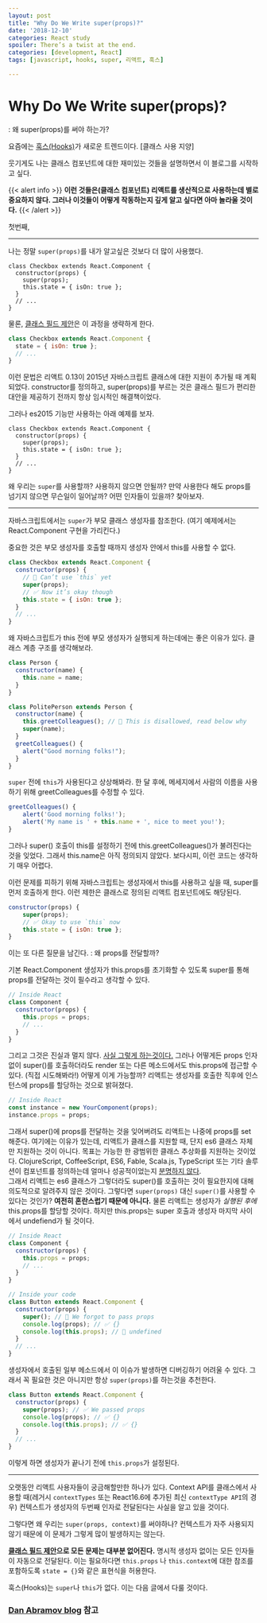 ```yaml
---
layout: post
title: "Why Do We Write super(props)?"
date: '2018-12-10'
categories: React study
spoiler: There’s a twist at the end.
categories: [development, React]
tags: [javascript, hooks, super, 리액트, 훅스]

---
```


# Why Do We Write super(props)?

: 왜 super(props)를 써야 하는가?

요즘에는 [훅스(Hooks)](https://reactjs.org/docs/hooks-intro.html)가 새로운 트렌드이다.
[클래스 사용 지양]

웃기게도 나는 클래스 컴포넌트에 대한 재미있는 것들을 설명하면서 이 블로그를 시작하고 싶다.

<!--adsense-->

{{< alert info >}}
**이런 것들은(클래스 컴포넌트) 리액트를 생산적으로 사용하는데 별로 중요하지 않다. 그러나 이것들이 어떻게 작동하는지 깊게 알고 싶다면 아마 놀라울 것이다.**
{{< /alert >}}

첫번째,

---

나는 정말 `super(props)`를 내가 알고싶은 것보다 더 많이 사용했다.

```jsx{3}
class Checkbox extends React.Component {
  constructor(props) {
    super(props);
    this.state = { isOn: true };
  }
  // ...
}
```

물론, [클래스 필드 제안](https://github.com/tc39/proposal-class-fields)은 이 과정을 생략하게 한다.

```jsx
class Checkbox extends React.Component {
  state = { isOn: true };
  // ...
}
```

이런 문법은 리액트 0.13이 2015년 자바스크립트 클래스에 대한 지원이 추가될 때 계획되었다.
constructor를 정의하고, super(props)를 부르는 것은 클래스 필드가 편리한 대안을 제공하기 전까지 항상 임시적인 해결책이었다.

그러나 es2015 기능만 사용하는 아래 예제를 보자.

```jsx{3}
class Checkbox extends React.Component {
  constructor(props) {
    super(props);
    this.state = { isOn: true };
  }
  // ...
}
```

왜 우리는 `super`를 사용할까? 사용하지 않으면 안될까?
만약 사용한다 해도 props를 넘기지 않으면 무슨일이 일어날까?
어떤 인자들이 있을까?
찾아보자.

---

자바스크립트에서는 `super`가 부모 클래스 생성자를 참조한다.
(여기 예제에서는 React.Component 구현을 가리킨다.)

중요한 것은 부모 생성자를 호출할 때까지 생성자 안에서 this를 사용할 수 없다.

```jsx
class Checkbox extends React.Component {
  constructor(props) {
    // 🔴 Can’t use `this` yet
    super(props);
    // ✅ Now it’s okay though
    this.state = { isOn: true };
  }
  // ...
}
```

왜 자바스크립트가 this 전에 부모 생성자가 실행되게 하는데에는 좋은 이유가 있다. 클래스 계층 구조를 생각해보라.

```jsx
class Person {
  constructor(name) {
    this.name = name;
  }
}

class PolitePerson extends Person {
  constructor(name) {
    this.greetColleagues(); // 🔴 This is disallowed, read below why
    super(name);
  }
  greetColleagues() {
    alert("Good morning folks!");
  }
}
```

`super` 전에 `this`가 사용된다고 상상해봐라. 한 달 후에, 메세지에서 사람의 이름을 사용하기 위해 greetColleagues를 수정할 수 있다.

```jsx
greetColleagues() {
    alert('Good morning folks!');
    alert('My name is ' + this.name + ', nice to meet you!');
}
```

그러나 super() 호출이 this를 설정하기 전에 this.greetColleagues()가 불려진다는 것을 잊었다.
그래서 this.name은 아직 정의되지 않았다. 보다시피, 이런 코드는 생각하기 매우 어렵다.

이런 문제를 피하기 위해 자바스크립트는 생성자에서 this를 사용하고 싶을 때, super를 먼저 호출하게 한다.
이런 제한은 클래스로 정의된 리액트 컴포넌트에도 해당된다.

```jsx
constructor(props) {
    super(props);
    // ✅ Okay to use `this` now
    this.state = { isOn: true };
}
```

이는 또 다른 질문을 남긴다.
: 왜 props를 전달할까?

기본 React.Component 생성자가 this.props를 초기화할 수 있도록 super를 통해 props를 전달하는 것이 필수라고 생각할 수 있다.

```jsx
// Inside React
class Component {
  constructor(props) {
    this.props = props;
    // ...
  }
}
```

그리고 그것은 진실과 멀지 않다. [사실 그렇게 하는것이다.](https://github.com/facebook/react/blob/1d25aa5787d4e19704c049c3cfa985d3b5190e0d/packages/react/src/ReactBaseClasses.js#L22)
그러나 어떻게든 props 인자 없이 super()를 호출하더라도 render 또는 다른 메소드에서도 this.props에 접근할 수 있다.
(직접 시도해봐라!)
어떻게 이게 가능할까? 리액트는 생성자를 호출한 직후에 인스턴스에 props를 할당하는 것으로 밝혀졌다.

```jsx
// Inside React
const instance = new YourComponent(props);
instance.props = props;
```

그래서 super()에 props를 전달하는 것을 잊어버려도 리액트는 나중에 props를 set 해준다. 여기에는 이유가 있는데,
리액트가 클래스를 지원할 때, 단지 es6 클래스 자체만 지원하는 것이 아니다. 목표는 가능한 한 광범위한 클래스 추상화를 지원하는 것이었다. ClojureScript, CoffeeScript, ES6, Fable, Scala.js, TypeScript 또는 기타 솔루션이 컴포넌트를 정의하는데 얼마나 성공적이었는지 [분명하지 않다](https://reactjs.org/blog/2015/01/27/react-v0.13.0-beta-1.html#other-languages).  
그래서 리액트는 es6 클래스가 그렇더라도 super()를 호출하는 것이 필요한지에 대해 의도적으로 알려주지 않은 것이다.
그렇다면 `super(props)` 대신 `super()`를 사용할 수 있다는 것인가?
**여전히 혼란스럽기 때문에 아니다.**
물론 리액트는 생성자가 _실행된 후에_ this.props를 할당할 것이다. 하지만 this.props는 super 호출과 생성자 마지막 사이에서 undefiend가 될 것이다.

```jsx
// Inside React
class Component {
  constructor(props) {
    this.props = props;
    // ...
  }
}

// Inside your code
class Button extends React.Component {
  constructor(props) {
    super(); // 😬 We forgot to pass props
    console.log(props); // ✅ {}
    console.log(this.props); // 😬 undefined
  }
  // ...
}
```

생성자에서 호출된 일부 메소드에서 이 이슈가 발생하면 디버깅하기 어려울 수 있다. 그래서 꼭 필요한 것은 아니지만 항상 `super(props)`를 하는것을 추천한다.

```jsx
class Button extends React.Component {
  constructor(props) {
    super(props); // ✅ We passed props
    console.log(props); // ✅ {}
    console.log(this.props); // ✅ {}
  }
  // ...
}
```

이렇게 하면 생성자가 끝나기 전에 `this.props`가 설정된다.

---

오랫동안 리액트 사용자들이 궁금해할만한 하나가 있다.
Context API를 클래스에서 사용할 때(레거시 `contextTypes` 또는 React16.6에 추가된 최신 `contextType API`의 경우) 컨텍스트가 생성자의 두번째 인자로 전달된다는 사실을 알고 있을 것이다.

그렇다면 왜 우리는 `super(props, context)`를 써야하나?
컨텍스트가 자주 사용되지 않기 때문에 이 문제가 그렇게 많이 발생하지는 않는다.

**[클래스 필드 제안](https://github.com/tc39/proposal-class-fields)으로 모든 문제는 대부분 없어진다.** 명시적 생성자 없이는 모든 인자들이 자동으로 전달된다. 이는 필요하다면 `this.props` 나 `this.context`에 대한 참조를 포함하도록 `state = {}`와 같은 표현식을 허용한다.

훅스(Hooks)는 `super`나 `this`가 없다. 이는 다음 글에서 다룰 것이다.

### [Dan Abramov blog](https://overreacted.io/why-do-we-write-super-props/) 참고
